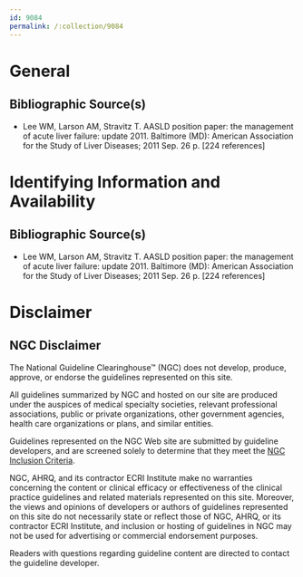 ```yaml
---
id: 9084
permalink: /:collection/9084
---
```


# General

## Bibliographic Source(s)

- Lee WM, Larson AM, Stravitz T. AASLD position paper: the management of acute liver failure: update 2011. Baltimore (MD): American Association for the Study of Liver Diseases; 2011 Sep. 26 p. [224 references]

# Identifying Information and Availability

## Bibliographic Source(s)

- Lee WM, Larson AM, Stravitz T. AASLD position paper: the management of acute liver failure: update 2011. Baltimore (MD): American Association for the Study of Liver Diseases; 2011 Sep. 26 p. [224 references]

# Disclaimer

## NGC Disclaimer

The National Guideline Clearinghouse™ (NGC) does not develop, produce, approve, or endorse the guidelines represented on this site.

All guidelines summarized by NGC and hosted on our site are produced under the auspices of medical specialty societies, relevant professional associations, public or private organizations, other government agencies, health care organizations or plans, and similar entities.

Guidelines represented on the NGC Web site are submitted by guideline developers, and are screened solely to determine that they meet the [NGC Inclusion Criteria](/help-and-about/summaries/inclusion-criteria).

NGC, AHRQ, and its contractor ECRI Institute make no warranties concerning the content or clinical efficacy or effectiveness of the clinical practice guidelines and related materials represented on this site. Moreover, the views and opinions of developers or authors of guidelines represented on this site do not necessarily state or reflect those of NGC, AHRQ, or its contractor ECRI Institute, and inclusion or hosting of guidelines in NGC may not be used for advertising or commercial endorsement purposes.

Readers with questions regarding guideline content are directed to contact the guideline developer.

